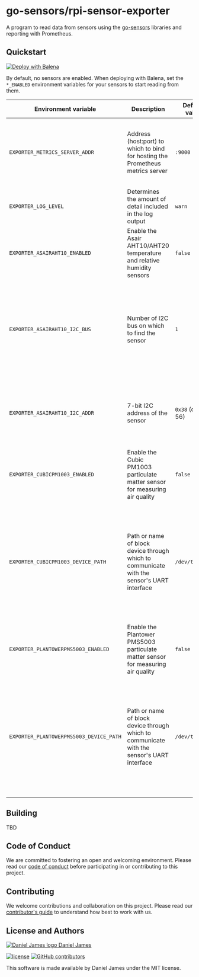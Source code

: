 # go-sensors/rpi-sensor-exporter

A program to read data from sensors using the [go-sensors] libraries and reporting with Prometheus.

[go-sensors]: https://github.com/go-sensors

## Quickstart

[![Deploy with Balena](https://www.balena.io/deploy.svg)](https://dashboard.balena-cloud.com/deploy?repoUrl=https://github.com/go-sensors/rpi-sensor-exporter)

By default, no sensors are enabled. When deploying with Balena, set the `*_ENABLED` environment variables for your sensors to start reading from them.

| Environment variable                    | Description                                                                                | Default value   | Valid values                                                                                                                                                                      |
| --------------------------------------- | ------------------------------------------------------------------------------------------ | --------------- | --------------------------------------------------------------------------------------------------------------------------------------------------------------------------------- |
| `EXPORTER_METRICS_SERVER_ADDR`          | Address (host:port) to which to bind for hosting the Prometheus metrics server             | `:9000`         | Any valid host and port combination; host may be empty to bind on all available addresses                                                                                         |
| `EXPORTER_LOG_LEVEL`                    | Determines the amount of detail included in the log output                                 | `warn`          | `fatal`, `error`, `warn`, `info`, `debug`                                                                                                                                         |
| `EXPORTER_ASAIRAHT10_ENABLED`           | Enable the Asair AHT10/AHT20 temperature and relative humidity sensors                     | `false`         | `true`, `false`                                                                                                                                                                   |
| `EXPORTER_ASAIRAHT10_I2C_BUS`           | Number of I2C bus on which to find the sensor                                              | `1`             | Any valid I2C bus available to the device. [On Raspberry Pi, I2C buses `0` and `1`][pinout-i2c] are typically configured on the GPIO header                                       |
| `EXPORTER_ASAIRAHT10_I2C_ADDR`          | 7-bit I2C address of the sensor                                                            | `0x38` (dec 56) | A valid 7-bit I2C address. May be specified in decimal or in hexadecimal when prefixed with `0x`                                                                                  |
| `EXPORTER_CUBICPM1003_ENABLED`          | Enable the Cubic PM1003 particulate matter sensor for measuring air quality                | `false`         | `true`, `false`                                                                                                                                                                   |
| `EXPORTER_CUBICPM1003_DEVICE_PATH`      | Path or name of block device through which to communicate with the sensor's UART interface | `/dev/ttyAMA0`  | Any valid path to a block device where the sensor is connected. Depending on the Raspberry Pi model, [there may be two or four UARTs][pinout-uart] configured on the GPIO header. |
| `EXPORTER_PLANTOWERPMS5003_ENABLED`     | Enable the Plantower PMS5003 particulate matter sensor for measuring air quality           | `false`         | `true`, `false`                                                                                                                                                                   |
| `EXPORTER_PLANTOWERPMS5003_DEVICE_PATH` | Path or name of block device through which to communicate with the sensor's UART interface | `/dev/ttyAMA0`  | Any valid path to a block device where the sensor is connected. Depending on the Raspberry Pi model, [there may be two or four UARTs][pinout-uart] configured on the GPIO header. |

[pinout-i2c]: https://pinout.xyz/pinout/i2c
[pinout-uart]: https://pinout.xyz/pinout/uart

## Building

TBD

## Code of Conduct

We are committed to fostering an open and welcoming environment. Please read our [code of conduct](CODE_OF_CONDUCT.md) before participating in or contributing to this project.

## Contributing

We welcome contributions and collaboration on this project. Please read our [contributor's guide](CONTRIBUTING.md) to understand how best to work with us.

## License and Authors

[![Daniel James logo](https://secure.gravatar.com/avatar/eaeac922b9f3cc9fd18cb9629b9e79f6.png?size=16) Daniel James](https://github.com/thzinc)

[![license](https://img.shields.io/github/license/go-sensors/rpii2c.svg)](https://github.com/go-sensors/rpii2c/blob/master/LICENSE)
[![GitHub contributors](https://img.shields.io/github/contributors/go-sensors/rpii2c.svg)](https://github.com/go-sensors/rpii2c/graphs/contributors)

This software is made available by Daniel James under the MIT license.

